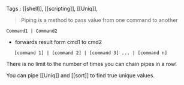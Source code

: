 Tags : [[shell]], [[scripting]], [[Uniq]], 

>Piping is a method to pass value from one command to another

 `Command1 | Command2`
- forwards result form cmd1 to cmd2

 `   [command 1] | [command 2] | [command 3] ... | [command n]`

There is no limit to the number of times you can chain pipes in a row!

You can pipe [[Uniq]] and [[sort]] to find true unique values.